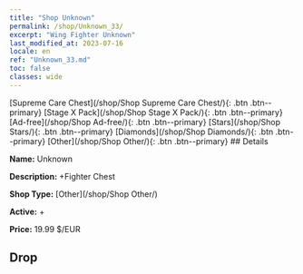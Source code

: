 ```yaml
---
title: "Shop Unknown"
permalink: /shop/Unknown_33/
excerpt: "Wing Fighter Unknown"
last_modified_at: 2023-07-16
locale: en
ref: "Unknown_33.md"
toc: false
classes: wide
---
```



  [Supreme Care Chest](/shop/Shop Supreme Care Chest/){: .btn .btn--primary}   [Stage X Pack](/shop/Shop Stage X Pack/){: .btn .btn--primary}   [Ad-free](/shop/Shop Ad-free/){: .btn .btn--primary}   [Stars](/shop/Shop Stars/){: .btn .btn--primary}   [Diamonds](/shop/Shop Diamonds/){: .btn .btn--primary}   [Other](/shop/Shop Other/){: .btn .btn--primary} ## Details

 **Name:** Unknown 

 **Description:** +Fighter Chest

 **Shop Type:** [Other](/shop/Shop Other/)

 **Active:** + 

 **Price:** 19.99 $/EUR 

## Drop


